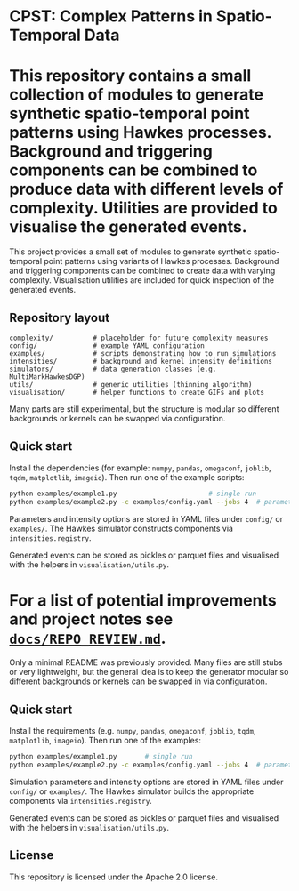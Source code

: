 # CPST: Complex Patterns in Spatio-Temporal Data


This repository contains a small collection of modules to generate synthetic spatio-temporal point patterns using Hawkes processes. Background and triggering components can be combined to produce data with different levels of complexity. Utilities are provided to visualise the generated events.
=======
This project provides a small set of modules to generate synthetic spatio-temporal
point patterns using variants of Hawkes processes.  Background and triggering
components can be combined to create data with varying complexity.  Visualisation
utilities are included for quick inspection of the generated events.

## Repository layout

```
complexity/          # placeholder for future complexity measures
config/              # example YAML configuration
examples/            # scripts demonstrating how to run simulations
intensities/         # background and kernel intensity definitions
simulators/          # data generation classes (e.g. MultiMarkHawkesDGP)
utils/               # generic utilities (thinning algorithm)
visualisation/       # helper functions to create GIFs and plots
```


Many parts are still experimental, but the structure is modular so different backgrounds or kernels can be swapped via configuration.

## Quick start

Install the dependencies (for example: `numpy`, `pandas`, `omegaconf`, `joblib`, `tqdm`, `matplotlib`, `imageio`). Then run one of the example scripts:

```bash
python examples/example1.py                       # single run
python examples/example2.py -c examples/config.yaml --jobs 4  # parameter sweep
```

Parameters and intensity options are stored in YAML files under `config/` or `examples/`. The Hawkes simulator constructs components via `intensities.registry`.

Generated events can be stored as pickles or parquet files and visualised with the helpers in `visualisation/utils.py`.

For a list of potential improvements and project notes see [`docs/REPO_REVIEW.md`](docs/REPO_REVIEW.md).
=======
Only a minimal README was previously provided.  Many files are still stubs or very
lightweight, but the general idea is to keep the generator modular so different
backgrounds or kernels can be swapped in via configuration.

## Quick start

Install the requirements (e.g. `numpy`, `pandas`, `omegaconf`, `joblib`, `tqdm`,
`matplotlib`, `imageio`).  Then run one of the examples:

```bash
python examples/example1.py       # single run
python examples/example2.py -c examples/config.yaml --jobs 4  # parameter sweep
```

Simulation parameters and intensity options are stored in YAML files under
`config/` or `examples/`.  The Hawkes simulator builds the appropriate components
via `intensities.registry`.

Generated events can be stored as pickles or parquet files and visualised with the
helpers in `visualisation/utils.py`.

## License

This repository is licensed under the Apache 2.0 license.
